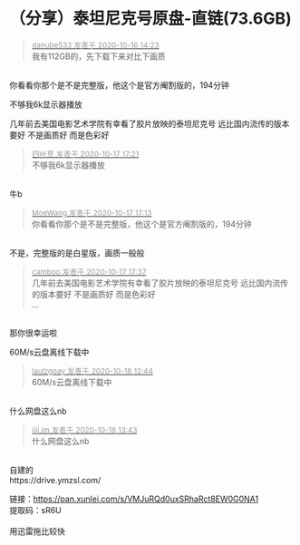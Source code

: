 # （分享）泰坦尼克号原盘-直链(73.6GB)


<div class="quote"><blockquote><font size="2"><a href="https://www.hostloc.com/forum.php?mod=redirect&amp;goto=findpost&amp;pid=9309060&amp;ptid=754692" target="_blank"><font color="#999999">danube533 发表于 2020-10-16 14:23</font></a></font><br />
我有112GB的，先下载下来对比下画质</blockquote></div><br />
你看看你那个是不是完整版，他这个是官方阉割版的，194分钟<br />
<img id="aimg_TfztY" onclick="zoom(this, this.src, 0, 0, 0)" class="zoom" src="https://gejiba.com/view.php/ba8f7e7122a1c4a859885ed5e291cfa7.png" onmouseover="img_onmouseoverfunc(this)" onload="thumbImg(this)" border="0" alt="" /><img id="aimg_YY54o" onclick="zoom(this, this.src, 0, 0, 0)" class="zoom" src="https://cdn.jsdelivr.net/gh/hishis/forum-master/public/images/patch.gif" onmouseover="img_onmouseoverfunc(this)" onload="thumbImg(this)" border="0" alt="" />

不够我6k显示器播放

几年前去美国电影艺术学院有幸看了胶片放映的泰坦尼克号 远比国内流传的版本要好 不是画质好 而是色彩好<br />


<div class="quote"><blockquote><font size="2"><a href="https://www.hostloc.com/forum.php?mod=redirect&amp;goto=findpost&amp;pid=9314172&amp;ptid=754692" target="_blank"><font color="#999999">四叶草 发表于 2020-10-17 17:21</font></a></font><br />
不够我6k显示器播放</blockquote></div><br />
牛b

<div class="quote"><blockquote><font size="2"><a href="https://www.hostloc.com/forum.php?mod=redirect&amp;goto=findpost&amp;pid=9314140&amp;ptid=754692" target="_blank"><font color="#999999">MoeWang 发表于 2020-10-17 17:13</font></a></font><br />
你看看你那个是不是完整版，他这个是官方阉割版的，194分钟</blockquote></div><br />
不是，完整版的是白星版，画质一般般

<div class="quote"><blockquote><font size="2"><a href="https://www.hostloc.com/forum.php?mod=redirect&amp;goto=findpost&amp;pid=9314235&amp;ptid=754692" target="_blank"><font color="#999999">camboo 发表于 2020-10-17 17:37</font></a></font><br />
几年前去美国电影艺术学院有幸看了胶片放映的泰坦尼克号 远比国内流传的版本要好 不是画质好 而是色彩好<br />
 ...</blockquote></div><br />
那你很幸运啦

60M/s云盘离线下载中

<div class="quote"><blockquote><font size="2"><a href="https://www.hostloc.com/forum.php?mod=redirect&amp;goto=findpost&amp;pid=9316951&amp;ptid=754692" target="_blank"><font color="#999999">laulzgoay 发表于 2020-10-18 12:44</font></a></font><br />
60M/s云盘离线下载中</blockquote></div><br />
什么网盘这么nb

<div class="quote"><blockquote><font size="2"><a href="https://www.hostloc.com/forum.php?mod=redirect&amp;goto=findpost&amp;pid=9317126&amp;ptid=754692" target="_blank"><font color="#999999">iiii.im 发表于 2020-10-18 13:43</font></a></font><br />
什么网盘这么nb</blockquote></div><br />
自建的<img src="static/image/smiley/default/lol.gif" smilieid="12" border="0" alt="" /><br />
https://drive.ymzsl.com/

链接：https://pan.xunlei.com/s/VMJuRQd0uxSRhaRct8EW0G0NA1<br />
提取码：sR6U<br />
<br />
用迅雷拖比较快
